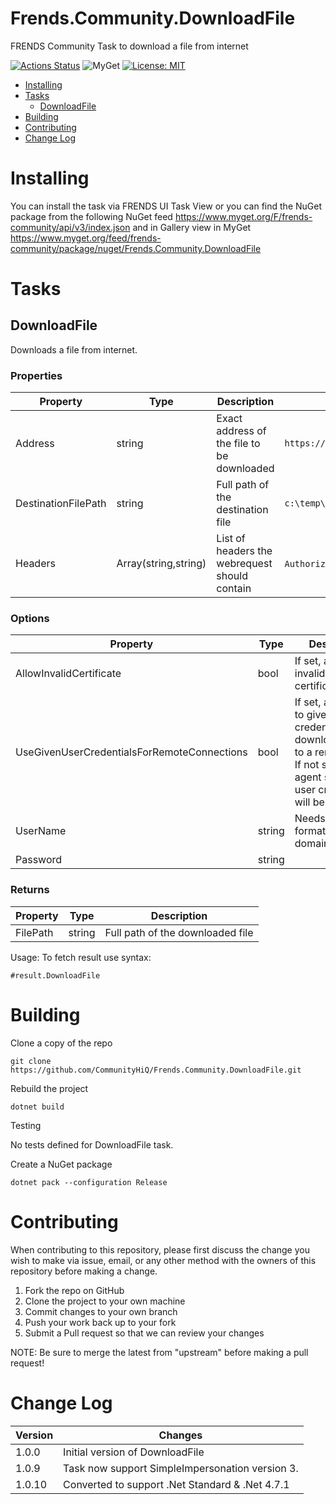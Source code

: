 # Frends.Community.DownloadFile

FRENDS Community Task to download a file from internet

[![Actions Status](https://github.com/CommunityHiQ/Frends.Community.DownloadFile/workflows/PackAndPushAfterMerge/badge.svg)](https://github.com/CommunityHiQ/Frends.Community.DownloadFile/actions) ![MyGet](https://img.shields.io/myget/frends-community/v/Frends.Community.DownloadFile) [![License: MIT](https://img.shields.io/badge/License-MIT-yellow.svg)](https://opensource.org/licenses/MIT) 

- [Installing](#installing)
- [Tasks](#tasks)
     - [DownloadFile](#DownloadFile)
- [Building](#building)
- [Contributing](#contributing)
- [Change Log](#change-log)

# Installing

You can install the task via FRENDS UI Task View or you can find the NuGet package from the following NuGet feed
https://www.myget.org/F/frends-community/api/v3/index.json and in Gallery view in MyGet https://www.myget.org/feed/frends-community/package/nuget/Frends.Community.DownloadFile

# Tasks

## DownloadFile

Downloads a file from internet.

### Properties

| Property            |  Type               | Description                                   | Example                     |
|---------------------|---------------------|-----------------------------------------------|-----------------------------|
| Address             | string              | Exact address of the file to be downloaded    | `https://api.github.com/repos/foo/bar/zipball` |
| DestinationFilePath | string              | Full path of the destination file             | `c:\temp\foo.txt`           |
| Headers             | Array(string,string)| List of headers the webrequest should contain | `Authorization token` `xxx` |

### Options

| Property                                    | Type           | Description                                    | Example                   |
|---------------------------------------------|----------------|------------------------------------------------|---------------------------|
| AllowInvalidCertificate                     | bool           | If set, allows invalid SSL certificates
| UseGivenUserCredentialsForRemoteConnections | bool           | If set, allows you to give the user credentials when downloading file to a remote host. If not set, the agent service user credentials will be used.| |
| UserName                                    | string         | Needs to be of format domain\username | `example\Admin` |
| Password                                    | string         | | |

### Returns

| Property        | Type     | Description                      |
|-----------------|----------|----------------------------------|
| FilePath        | string   | Full path of the downloaded file|

Usage:
To fetch result use syntax:

`#result.DownloadFile`

# Building

Clone a copy of the repo

`git clone https://github.com/CommunityHiQ/Frends.Community.DownloadFile.git`

Rebuild the project

`dotnet build`

Testing

No tests defined for DownloadFile task.

Create a NuGet package

`dotnet pack --configuration Release`

# Contributing
When contributing to this repository, please first discuss the change you wish to make via issue, email, or any other method with the owners of this repository before making a change.

1. Fork the repo on GitHub
2. Clone the project to your own machine
3. Commit changes to your own branch
4. Push your work back up to your fork
5. Submit a Pull request so that we can review your changes

NOTE: Be sure to merge the latest from "upstream" before making a pull request!

# Change Log

| Version | Changes                                         |
| --------| ------------------------------------------------|
| 1.0.0   | Initial version of DownloadFile                 |
| 1.0.9   | Task now support SimpleImpersonation version 3. |
| 1.0.10  | Converted to support .Net Standard & .Net 4.7.1 |
